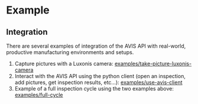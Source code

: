 # Example

## Integration

There are several examples of integration of the AVIS API with real-world, productive manufacturing environments and setups.

1. Capture pictures with a Luxonis
   camera: [examples/take-picture-luxonis-camera](https://github.com/vuengineering/public/tree/main/examples/take-picture-luxonis-camera)
2. Interact with the AVIS API using the python client (open an inspection, add pictures, get inspection results,
   etc...): [examples/use-avis-client](https://github.com/vuengineering/public/tree/main/examples/use-avis-client)
3. Example of a full inspection cycle using the two examples above: [examples/full-cycle](https://github.com/vuengineering/public/tree/main/examples/full-cycle)
